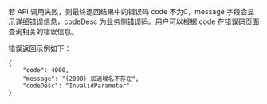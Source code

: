若 API 调用失败，则最终返回结果中的错误码 code 不为0，message 字段会显示详细错误信息，codeDesc 为业务侧错误码。用户可以根据 code 在错误码页面查询相关的错误信息。

错误返回示例如下：

```
{
    "code": 4000,
    "message": "(2000) 加速域名不存在",
    "codeDesc": "InvalidParameter"
}
```
